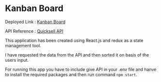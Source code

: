# Kanban Board

Deployed Link : [Kanban Board](https://ayush-kanban-board.netlify.app/)

API Reference : [Quicksell API](https://api.quicksell.co/v1/internal/frontend-assignment)

This application has been created using React.js and redux as a state management tool.

I have requested the data from the API and then sorted it on basis of the users input.

For running this app you have to include give API in your .env file and hanve to install the required packages and then run command ```npm start```.


